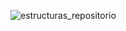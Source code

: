 
![estructuras_repositorio](https://github.com/juanzulu/estructuras-de-datos/assets/124215942/b768d7fa-8565-4234-a82a-1bfdfce46da7)
